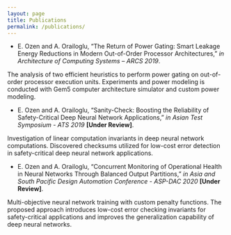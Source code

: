 ```yaml
---
layout: page
title: Publications
permalink: /publications/
---
```


* E. Ozen and A. Orailoglu, “The Return of Power Gating: Smart Leakage Energy Reductions in Modern Out-of-Order Processor Architectures,” *in Architecture of Computing Systems – ARCS 2019*.

The analysis of two efficient heuristics to perform power gating on out-of-order processor execution units. Experiments and power modeling is conducted with Gem5 computer architecture simulator and custom power modeling.

* E. Ozen and A. Orailoglu, “Sanity-Check: Boosting the Reliability of Safety-Critical Deep Neural Network Applications,” *in Asian Test Symposium - ATS 2019* **[Under Review]**.

Investigation of linear computation invariants in deep neural network computations. Discovered checksums utilized for low-cost error detection in safety-critical deep neural network applications.

* E. Ozen and A. Orailoglu, “Concurrent Monitoring of Operational Health in Neural Networks Through Balanced Output Partitions,” *in Asia and South Pacific Design Automation Conference - ASP-DAC 2020* **[Under Review]**.

Multi-objective neural network training with custom penalty functions. The proposed approach introduces low-cost error checking invariants for safety-critical applications and improves the generalization capability of deep neural networks.

[jekyll-organization]: https://github.com/jekyll
